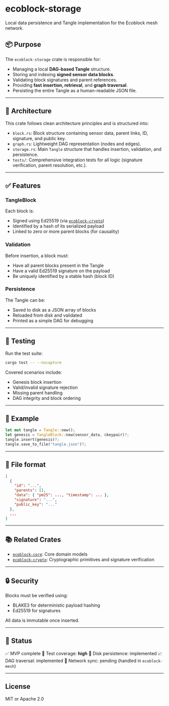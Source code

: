 # ecoblock-storage

Local data persistence and Tangle implementation for the Ecoblock mesh network.

## 📦 Purpose

The `ecoblock-storage` crate is responsible for:

- Managing a local **DAG-based Tangle** structure.
- Storing and indexing **signed sensor data blocks**.
- Validating block signatures and parent references.
- Providing **fast insertion, retrieval**, and **graph traversal**.
- Persisting the entire Tangle as a human-readable JSON file.

---

## 📐 Architecture

This crate follows clean architecture principles and is structured into:

- `block.rs`: Block structure containing sensor data, parent links, ID, signature, and public key.
- `graph.rs`: Lightweight DAG representation (nodes and edges).
- `storage.rs`: Main `Tangle` structure that handles insertion, validation, and persistence.
- `tests/`: Comprehensive integration tests for all logic (signature verification, parent resolution, etc.).

---

## ✅ Features

### TangleBlock
Each block is:
- Signed using Ed25519 (via [`ecoblock-crypto`](../ecoblock-crypto))
- Identified by a hash of its serialized payload
- Linked to zero or more parent blocks (for causality)

### Validation
Before insertion, a block must:
- Have all parent blocks present in the Tangle
- Have a valid Ed25519 signature on the payload
- Be uniquely identified by a stable hash (block ID)

### Persistence
The Tangle can be:
- Saved to disk as a JSON array of blocks
- Reloaded from disk and validated
- Printed as a simple DAG for debugging

---

## 🧪 Testing

Run the test suite:

```bash
cargo test -- --nocapture
````

Covered scenarios include:

* Genesis block insertion
* Valid/invalid signature rejection
* Missing parent handling
* DAG integrity and block ordering

---

## 🔧 Example

```rust
let mut tangle = Tangle::new();
let genesis = TangleBlock::new(sensor_data, &keypair)?;
tangle.insert(genesis)?;
tangle.save_to_file("tangle.json")?;
```

---

## 📁 File format

```json
[
  {
    "id": "...",
    "parents": [],
    "data": { "pm25": ..., "timestamp": ... },
    "signature": "...",
    "public_key": "..."
  },
  ...
]
```

---

## 📚 Related Crates

* [`ecoblock-core`](../ecoblock-core): Core domain models
* [`ecoblock-crypto`](../ecoblock-crypto): Cryptographic primitives and signature verification

---

## 🔒 Security

Blocks must be verified using:

* BLAKE3 for deterministic payload hashing
* Ed25519 for signatures

All data is immutable once inserted.

---

## 📌 Status

✅ MVP complete
🧪 Test coverage: **high**
📁 Disk persistence: implemented
📈 DAG traversal: implemented
🔗 Network sync: pending (handled in `ecoblock-mesh`)

---

## License

MIT or Apache 2.0


